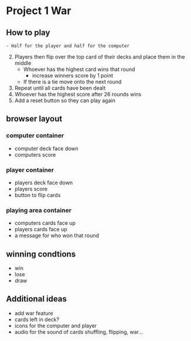 # Project 1 War

## How to play
<!-- 1. Take a deck of cards, shuffle and then split in half  -->
    - Half for the player and half for the computer
2. Players then flip over the top card of their decks and place them in the middle
    - Whoever has the highest card wins that round
        - increase winners score by 1 point
    - If there is a tie move onto the next round
3. Repeat until all cards have been dealt
4. Whoever has the highest score after 26 rounds wins
5. Add a reset button so they can play again

## browser layout
    
### computer container
- computer deck face down
- computers score
         
### player container
- players deck face down
- players score
- button to flip cards
    
### playing area container
- computers cards face up
- players cards face up
- a message for who won that round
   
## winning condtions
- win
- lose
- draw

## Additional ideas
- add war feature
- cards left in deck?
- icons for the computer and player
- audio for the sound of cards shuffling, flipping, war...